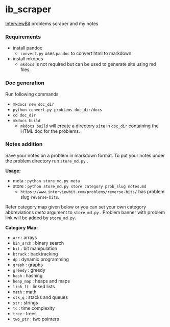 # ib_scraper
[InterviewBit](https://interviewbit.com) problems scraper and my notes 

### Requirements
- install pandoc
	- `convert.py` uses `pandoc` to convert html to markdown.
- install mkdocs
	- `mkdocs` is not required but can be used to generate site using md files.

### Doc generation
Run following commands
- `mkdocs new doc_dir`
- `python convert.py problems doc_dir/docs`
- `cd doc_dir`
- `mkdocs build`
	- `mkdocs build` will create a directory `site` in `doc_dir` containing the HTML doc for the problems.

### Notes addition
Save your notes on a problem in markdown format. To put your notes under the problem directory run `store_md.py` .

**Usage:**
- meta : `python store_md.py meta`
- store : `python store_md.py store category prob_slug notes.md`
	- `https://www.interviewbit.com/problems/reverse-bits/` has problem slug `reverse-bits`.

Refer category map given below or you can set your own category abbreviations *meta* argument to `store_md.py` .
Problem banner with problem link will be added by `store_md.py`.

**Category Map:**
- `arr` : arrays
- `bin_srch` : binary search
- `bit` : bit manipulation
- `btrack` : backtracking
- `dp` : dynamic programming
- `graph` : graphs
- `greedy` : greedy
- `hash` : hashing
- `heap_map` : heaps and maps
- `link_lt` : linked lists
- `math` : math
- `stk_q` : stacks and queues
- `str` : strings
- `tc` : time complexity
- `tree` : trees
- `two_ptr` : two pointers
